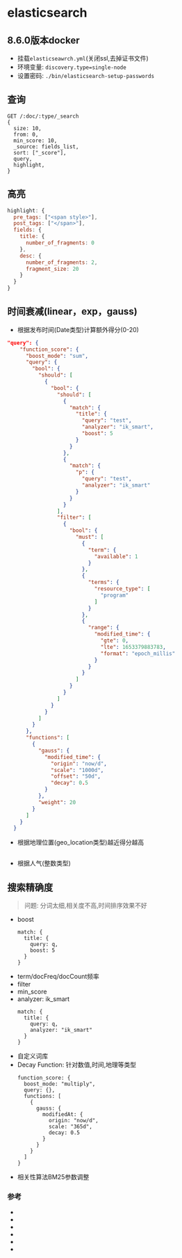# elasticsearch

## 8.6.0版本docker
- 挂载`elasticseawrch.yml`(关闭ssl,去掉证书文件)
- 环境变量: `discovery.type=single-node`
- 设置密码: `./bin/elasticsearch-setup-passwords`

## 查询
```
GET /:doc/:type/_search
{
  size: 10,
  from: 0,
  min_score: 10,
  _source: fields_list,
  sort: ["_score"],
  query,
  highlight,
}
```
## 高亮
```js
highlight: {
  pre_tags: ["<span style>"],
  post_tags: ["</span>"],
  fields: {
    title: {
      number_of_fragments: 0
    },
    desc: {
      number_of_fragments: 2,
      fragment_size: 20
    }
  }
}
```

## 时间衰减(linear，exp，gauss)
- 根据发布时间(Date类型)计算额外得分(0-20)
```json
"query": {
    "function_score": {
      "boost_mode": "sum",
      "query": {
        "bool": {
          "should": [
            {
              "bool": {
                "should": [
                  {
                    "match": {
                      "title": {
                        "query": "test",
                        "analyzer": "ik_smart",
                        "boost": 5
                      }
                    }
                  },
                  {
                    "match": {
                      "p": {
                        "query": "test",
                        "analyzer": "ik_smart"
                      }
                    }
                  }
                ],
                "filter": [
                  {
                    "bool": {
                      "must": [
                        {
                          "term": {
                            "available": 1
                          }
                        },
                        {
                          "terms": {
                            "resource_type": [
                              "program"
                            ]
                          }
                        },
                        {
                          "range": {
                            "modified_time": {
                              "gte": 0,
                              "lte": 1653379883783,
                              "format": "epoch_millis"
                            }
                          }
                        }
                      ]
                    }
                  }
                ]
              }
            }
          ]
        }
      },
      "functions": [
        {
          "gauss": {
            "modified_time": {
              "origin": "now/d",
              "scale": "1000d",
              "offset": "50d",
              "decay": 0.5
            }
          },
          "weight": 20
        }
      ]
    }
  }
```
- 根据地理位置(geo_location类型)越近得分越高
```
```
- 根据人气(整数类型)

## 搜索精确度
> 问题: 分词太细,相关度不高,时间排序效果不好
- boost
  ```
  match: {
    title: {
      query: q,
      boost: 5
    }
  }
  ```
- term/docFreq/docCount频率
- filter
- min_score
- analyzer: ik_smart
  ```
  match: {
    title: {
      query: q,
      analyzer: "ik_smart"
    }
  }
  ```
- 自定义词库
- Decay Function: 针对数值,时间,地理等类型
  ```
  function_score: {
    boost_mode: "multiply",
    query: {},
    functions: [
      {
        gauss: {
          modifiedAt: {
            origin: "now/d",
            scale: "365d",
            decay: 0.5
          }
        }
      }
    ]
  }
  ```
- 相关性算法BM25参数调整


### 参考
- [](https://segmentfault.com/a/1190000023351535)
- [](https://zhuanlan.zhihu.com/p/104631505)
- [](https://cloud.tencent.com/developer/article/1876186)
- [](https://toutiao.io/posts/o4s9sc/preview)
- [](https://www.programminghunter.com/article/21741254698/)
- 